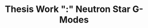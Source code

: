 ---
style: style1
image_path: images/neutron.jpeg
path: generic.html 
title: Thesis Work ":" Neutron Star G-Modes
caption: Numerical calculation of sound speed differences and g-modes as a probe of core composition
---
